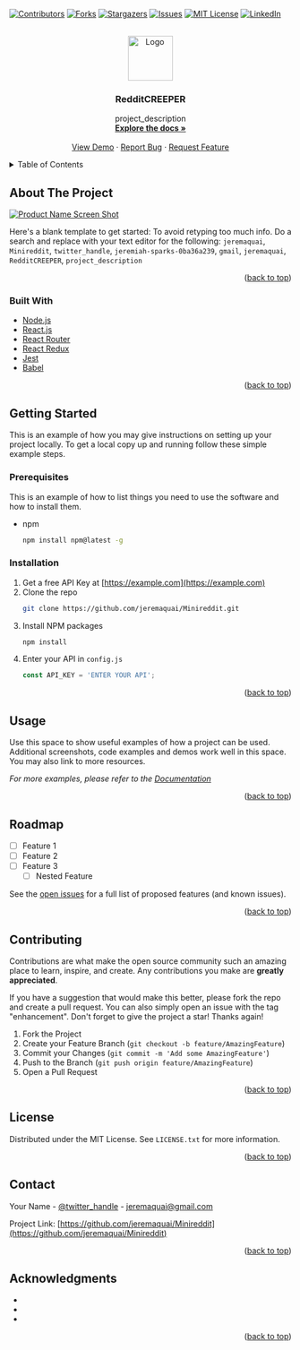 <div id="top"></div>



<!-- PROJECT SHIELDS -->
<!--
*** I'm using markdown "reference style" links for readability.
*** Reference links are enclosed in brackets [ ] instead of parentheses ( ).
*** See the bottom of this document for the declaration of the reference variables
*** for contributors-url, forks-url, etc. This is an optional, concise syntax you may use.
*** https://www.markdownguide.org/basic-syntax/#reference-style-links
-->
[![Contributors][contributors-shield]][contributors-url]
[![Forks][forks-shield]][forks-url]
[![Stargazers][stars-shield]][stars-url]
[![Issues][issues-shield]][issues-url]
[![MIT License][license-shield]][license-url]
[![LinkedIn][linkedin-shield]][linkedin-url]



<!-- PROJECT LOGO -->
<br />
<div align="center">
  <a href="https://github.com/jeremaquai/Minireddit">
    <img src="images/logo.png" alt="Logo" width="80" height="80">
  </a>

<h3 align="center">RedditCREEPER</h3>

  <p align="center">
    project_description
    <br />
    <a href="https://github.com/jeremaquai/Minireddit"><strong>Explore the docs »</strong></a>
    <br />
    <br />
    <a href="https://github.com/jeremaquai/Minireddit">View Demo</a>
    ·
    <a href="https://github.com/jeremaquai/Minireddit/issues">Report Bug</a>
    ·
    <a href="https://github.com/jeremaquai/Minireddit/issues">Request Feature</a>
  </p>
</div>



<!-- TABLE OF CONTENTS -->
<details>
  <summary>Table of Contents</summary>
  <ol>
    <li>
      <a href="#about-the-project">About The Project</a>
      <ul>
        <li><a href="#built-with">Built With</a></li>
      </ul>
    </li>
    <li>
      <a href="#getting-started">Getting Started</a>
      <ul>
        <li><a href="#prerequisites">Prerequisites</a></li>
        <li><a href="#installation">Installation</a></li>
      </ul>
    </li>
    <li><a href="#usage">Usage</a></li>
    <li><a href="#roadmap">Roadmap</a></li>
    <li><a href="#contributing">Contributing</a></li>
    <li><a href="#license">License</a></li>
    <li><a href="#contact">Contact</a></li>
    <li><a href="#acknowledgments">Acknowledgments</a></li>
  </ol>
</details>



<!-- ABOUT THE PROJECT -->
## About The Project

[![Product Name Screen Shot][product-screenshot]](https://example.com)

Here's a blank template to get started: To avoid retyping too much info. Do a search and replace with your text editor for the following: `jeremaquai`, `Minireddit`, `twitter_handle`, `jeremiah-sparks-0ba36a239`, `gmail`, `jeremaquai`, `RedditCREEPER`, `project_description`

<p align="right">(<a href="#top">back to top</a>)</p>



### Built With

* [Node.js](https://nodejs.org/en/)
* [React.js](https://reactjs.org/)
* [React Router](https://reactrouter.com/en/main)
* [React Redux](https://react-redux.js.org/)
* [Jest](https://jestjs.io/)
* [Babel](https://babeljs.io/)


<p align="right">(<a href="#top">back to top</a>)</p>



<!-- GETTING STARTED -->
## Getting Started

This is an example of how you may give instructions on setting up your project locally.
To get a local copy up and running follow these simple example steps.

### Prerequisites

This is an example of how to list things you need to use the software and how to install them.
* npm
  ```sh
  npm install npm@latest -g
  ```

### Installation

1. Get a free API Key at [https://example.com](https://example.com)
2. Clone the repo
   ```sh
   git clone https://github.com/jeremaquai/Minireddit.git
   ```
3. Install NPM packages
   ```sh
   npm install
   ```
4. Enter your API in `config.js`
   ```js
   const API_KEY = 'ENTER YOUR API';
   ```

<p align="right">(<a href="#top">back to top</a>)</p>



<!-- USAGE EXAMPLES -->
## Usage

Use this space to show useful examples of how a project can be used. Additional screenshots, code examples and demos work well in this space. You may also link to more resources.

_For more examples, please refer to the [Documentation](https://example.com)_

<p align="right">(<a href="#top">back to top</a>)</p>



<!-- ROADMAP -->
## Roadmap

- [ ] Feature 1
- [ ] Feature 2
- [ ] Feature 3
    - [ ] Nested Feature

See the [open issues](https://github.com/jeremaquai/Minireddit/issues) for a full list of proposed features (and known issues).

<p align="right">(<a href="#top">back to top</a>)</p>



<!-- CONTRIBUTING -->
## Contributing

Contributions are what make the open source community such an amazing place to learn, inspire, and create. Any contributions you make are **greatly appreciated**.

If you have a suggestion that would make this better, please fork the repo and create a pull request. You can also simply open an issue with the tag "enhancement".
Don't forget to give the project a star! Thanks again!

1. Fork the Project
2. Create your Feature Branch (`git checkout -b feature/AmazingFeature`)
3. Commit your Changes (`git commit -m 'Add some AmazingFeature'`)
4. Push to the Branch (`git push origin feature/AmazingFeature`)
5. Open a Pull Request

<p align="right">(<a href="#top">back to top</a>)</p>



<!-- LICENSE -->
## License

Distributed under the MIT License. See `LICENSE.txt` for more information.

<p align="right">(<a href="#top">back to top</a>)</p>



<!-- CONTACT -->
## Contact

Your Name - [@twitter_handle](https://twitter.com/twitter_handle) - jeremaquai@gmail.com

Project Link: [https://github.com/jeremaquai/Minireddit](https://github.com/jeremaquai/Minireddit)

<p align="right">(<a href="#top">back to top</a>)</p>



<!-- ACKNOWLEDGMENTS -->
## Acknowledgments

* []()
* []()
* []()

<p align="right">(<a href="#top">back to top</a>)</p>



<!-- MARKDOWN LINKS & IMAGES -->
<!-- https://www.markdownguide.org/basic-syntax/#reference-style-links -->
[contributors-shield]: https://img.shields.io/github/contributors/jeremaquai/Minireddit.svg?style=for-the-badge
[contributors-url]: https://github.com/jeremaquai/Minireddit/graphs/contributors
[forks-shield]: https://img.shields.io/github/forks/jeremaquai/Minireddit.svg?style=for-the-badge
[forks-url]: https://github.com/jeremaquai/Minireddit/network/members
[stars-shield]: https://img.shields.io/github/stars/jeremaquai/Minireddit.svg?style=for-the-badge
[stars-url]: https://github.com/jeremaquai/Minireddit/stargazers
[issues-shield]: https://img.shields.io/github/issues/jeremaquai/Minireddit.svg?style=for-the-badge
[issues-url]: https://github.com/jeremaquai/Minireddit/issues
[license-shield]: https://img.shields.io/github/license/jeremaquai/Minireddit.svg?style=for-the-badge
[license-url]: https://github.com/jeremaquai/Minireddit/blob/master/LICENSE.txt
[linkedin-shield]: https://img.shields.io/badge/-LinkedIn-black.svg?style=for-the-badge&logo=linkedin&colorB=555
[linkedin-url]: https://linkedin.com/in/jeremiah-sparks-0ba36a239
[product-screenshot]: images/screenshot.png
